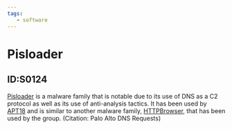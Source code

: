 ```yaml
---
tags:
   - software
---
```

# Pisloader
## ID:S0124
[Pisloader](/mitre/software/S0124) is a malware family that is notable due to its use of DNS as a C2 protocol as well as its use of anti-analysis tactics. It has been used by [APT18](/mitre/groups/G0026) and is similar to another malware family, [HTTPBrowser](/mitre/software/S0070), that has been used by the group. (Citation: Palo Alto DNS Requests)
